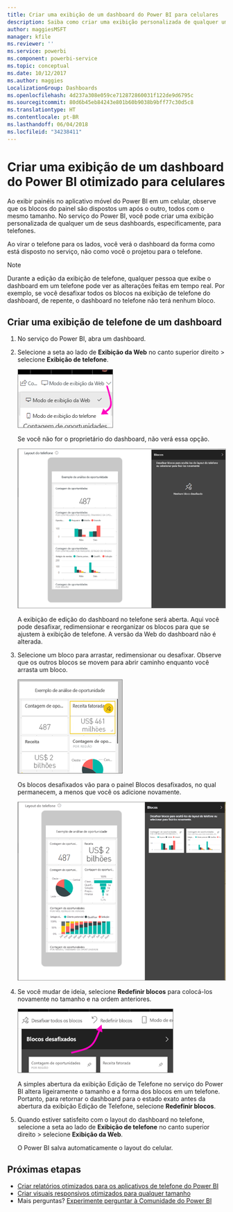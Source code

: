 ```yaml
---
title: Criar uma exibição de um dashboard do Power BI para celulares
description: Saiba como criar uma exibição personalizada de qualquer um de seus painéis do Power BI, especificamente para exibição em celulares.
author: maggiesMSFT
manager: kfile
ms.reviewer: ''
ms.service: powerbi
ms.component: powerbi-service
ms.topic: conceptual
ms.date: 10/12/2017
ms.author: maggies
LocalizationGroup: Dashboards
ms.openlocfilehash: 4d237a308e059ce712872860031f122de9d6795c
ms.sourcegitcommit: 80d6b45eb84243e801b60b9038b9bff77c30d5c8
ms.translationtype: HT
ms.contentlocale: pt-BR
ms.lasthandoff: 06/04/2018
ms.locfileid: "34238411"
---
```

# <a name="create-a-view-of-a-power-bi-dashboard-optimized-for-mobile-phones"></a>Criar uma exibição de um dashboard do Power BI otimizado para celulares
Ao exibir painéis no aplicativo móvel do Power BI em um celular, observe que os blocos do painel são dispostos um após o outro, todos com o mesmo tamanho. No serviço do Power BI, você pode criar uma exibição personalizada de qualquer um de seus dashboards, especificamente, para telefones.

Ao virar o telefone para os lados, você verá o dashboard da forma como está disposto no serviço, não como você o projetou para o telefone.

> [!NOTE]
> Durante a edição da exibição de telefone, qualquer pessoa que exibe o dashboard em um telefone pode ver as alterações feitas em tempo real. Por exemplo, se você desafixar todos os blocos na exibição de telefone do dashboard, de repente, o dashboard no telefone não terá nenhum bloco. 
> 
> 

## <a name="create-a-phone-view-of-a-dashboard"></a>Criar uma exibição de telefone de um dashboard
1. No serviço do Power BI, abra um dashboard.
2. Selecione a seta ao lado de **Exibição da Web** no canto superior direito > selecione **Exibição de telefone**.

    ![](media/service-create-dashboard-mobile-phone-view/power-bi-service-phone-view-dashboard.png)

    Se você não for o proprietário do dashboard, não verá essa opção.

    ![](media/service-create-dashboard-mobile-phone-view/power-bi-mobile-edit-phone-view-canvas.png)

    A exibição de edição do dashboard no telefone será aberta. Aqui você pode desafixar, redimensionar e reorganizar os blocos para que se ajustem à exibição de telefone. A versão da Web do dashboard não é alterada.


1. Selecione um bloco para arrastar, redimensionar ou desafixar. Observe que os outros blocos se movem para abrir caminho enquanto você arrasta um bloco.
   
    ![](media/service-create-dashboard-mobile-phone-view/power-bi-unpin-tile-phone-dashboard.png)
   
    Os blocos desafixados vão para o painel Blocos desafixados, no qual permanecem, a menos que você os adicione novamente.
   
    ![](media/service-create-dashboard-mobile-phone-view/power-bi-mobile-edit-phone-view-post-edit.png)
2. Se você mudar de ideia, selecione **Redefinir blocos** para colocá-los novamente no tamanho e na ordem anteriores.
   
    ![](media/service-create-dashboard-mobile-phone-view/power-bi-service-phone-view-reset-tiles.png)
   
    A simples abertura da exibição Edição de Telefone no serviço do Power BI altera ligeiramente o tamanho e a forma dos blocos em um telefone. Portanto, para retornar o dashboard para o estado exato antes da abertura da exibição Edição de Telefone, selecione **Redefinir blocos**.
3. Quando estiver satisfeito com o layout do dashboard no telefone, selecione a seta ao lado de **Exibição de telefone** no canto superior direito > selecione **Exibição da Web**.
   
    O Power BI salva automaticamente o layout do celular.

## <a name="next-steps"></a>Próximas etapas
* [Criar relatórios otimizados para os aplicativos de telefone do Power BI](desktop-create-phone-report.md)
* [Criar visuais responsivos otimizados para qualquer tamanho](desktop-create-responsive-visuals.md)
* Mais perguntas? [Experimente perguntar à Comunidade do Power BI](http://community.powerbi.com/)

